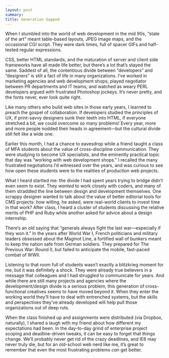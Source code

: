 ```yaml
---
layout: post
summary: 
title: Generation Gapped
---
```

When I stumbled into the world of web development in the mid 90s, “state of the art” meant table-based layouts, JPEG image maps, and the occasional CGI script. They were dark times, full of spacer GIFs and half-tested regular expressions.

CSS, better HTML standards, and the maturation of server and client side frameworks have all made life better, but there’s a lot that’s stayed the same. Saddest of all, the contentious divide between “developers” and “designers” is still a fact of life in many organizations. I’ve worked in marketing agencies and web development shops; played negotiator between PR departments and IT teams; and watched as weary PERL developers argued with frustrated Photoshop jockeys. It’s never pretty, and the fonts never, ever look quite right.

Like many others who build web sites in those early years, I learned to preach the gospel of collaboration. If developers studied the principles of UX, if print-savvy designers sunk their teeth into HTML, if everyone stretched a bit, we could overcome so many problems! Every year, more and more people nodded their heads in agreement—but the cultural divide still felt like a wide one.

Earlier this month, I had a chance to eavesdrop while a friend taught a class of MFA students about the value of cross-discipline communication. They were studying to become UX specialists, and the eminently practical topic that day was “working with web development shops.” I recalled the many frustrated negotiations I’d witnessed over the years, and was curious to see how open these students were to the realities of production web projects.

What I heard startled me: the divide I had spent years trying to bridge didn’t even seem to exist. They _wanted_ to work closely with coders, and many of them straddled the line between design and development themselves. One scrappy designer wanted to talk about the value of better editorial tools for CMS projects: how willing, he asked, were real-world clients to invest time in that work? After class, I heard a cluster of students discussing the relative merits of PHP and Ruby while another asked for advice about a design internship.

There’s an old saying that “generals always fight the last war—especially if they won it.” In the years after World War I, French politicians and military leaders obsessed about the Maginot Line, a fortified wall of bunkers meant to keep the nation safe from German soldiers. They prepared for The Previous War: Round II, but failed to anticipate the mobile, fast-paced combat of WWII.

Listening to that room full of students wasn’t exactly a blitzkrieg moment for me, but it was definitely a shock. They were already true believers in a message that colleagues and I had struggled to communicate for years. And while there are still many projects and agencies where the development/design divide is a serious problem, this generation of cross-functional creatives seems to have moved beyond it. When they enter the working world they’ll have to deal with entrenched systems, but the skills and perspectives they’ve already developed will help pull those organizations out of deep ruts.

When the class finished up and assignments were distributed (via Dropbox, naturally), I shared a laugh with my friend about how different my expectations had been. In the day-to-day grind of enterprise project scoping and deadline-driven tweaks, it can be easy to forget that things change. We’ll probably never get rid of the crazy deadlines, and IE6 may never truly die, but for an old-school web nerd like me, it’s great to remember that even the most frustrating problems _can_ get better.